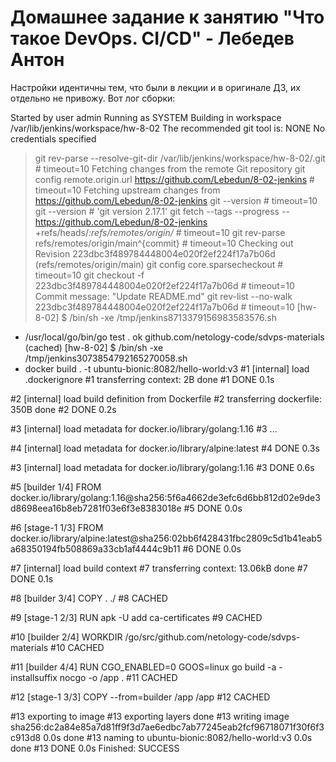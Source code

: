 # Домашнее задание к занятию "Что такое DevOps. СI/СD" - Лебедев Антон

Настройки идентичны тем, что были в лекции и в оригинале ДЗ, их отдельно не привожу. Вот лог сборки:

Started by user admin
Running as SYSTEM
Building in workspace /var/lib/jenkins/workspace/hw-8-02
The recommended git tool is: NONE
No credentials specified
 > git rev-parse --resolve-git-dir /var/lib/jenkins/workspace/hw-8-02/.git # timeout=10
Fetching changes from the remote Git repository
 > git config remote.origin.url https://github.com/Lebedun/8-02-jenkins # timeout=10
Fetching upstream changes from https://github.com/Lebedun/8-02-jenkins
 > git --version # timeout=10
 > git --version # 'git version 2.17.1'
 > git fetch --tags --progress -- https://github.com/Lebedun/8-02-jenkins +refs/heads/*:refs/remotes/origin/* # timeout=10
 > git rev-parse refs/remotes/origin/main^{commit} # timeout=10
Checking out Revision 223dbc3f489784448004e020f2ef224f17a7b06d (refs/remotes/origin/main)
 > git config core.sparsecheckout # timeout=10
 > git checkout -f 223dbc3f489784448004e020f2ef224f17a7b06d # timeout=10
Commit message: "Update README.md"
 > git rev-list --no-walk 223dbc3f489784448004e020f2ef224f17a7b06d # timeout=10
[hw-8-02] $ /bin/sh -xe /tmp/jenkins8713379156983583576.sh
+ /usr/local/go/bin/go test .
ok  	github.com/netology-code/sdvps-materials	(cached)
[hw-8-02] $ /bin/sh -xe /tmp/jenkins3073854792165270058.sh
+ docker build . -t ubuntu-bionic:8082/hello-world:v3
#1 [internal] load .dockerignore
#1 transferring context: 2B done
#1 DONE 0.1s

#2 [internal] load build definition from Dockerfile
#2 transferring dockerfile: 350B done
#2 DONE 0.2s

#3 [internal] load metadata for docker.io/library/golang:1.16
#3 ...

#4 [internal] load metadata for docker.io/library/alpine:latest
#4 DONE 0.3s

#3 [internal] load metadata for docker.io/library/golang:1.16
#3 DONE 0.6s

#5 [builder 1/4] FROM docker.io/library/golang:1.16@sha256:5f6a4662de3efc6d6bb812d02e9de3d8698eea16b8eb7281f03e6f3e8383018e
#5 DONE 0.0s

#6 [stage-1 1/3] FROM docker.io/library/alpine:latest@sha256:02bb6f428431fbc2809c5d1b41eab5a68350194fb508869a33cb1af4444c9b11
#6 DONE 0.0s

#7 [internal] load build context
#7 transferring context: 13.06kB done
#7 DONE 0.1s

#8 [builder 3/4] COPY . ./
#8 CACHED

#9 [stage-1 2/3] RUN apk -U add ca-certificates
#9 CACHED

#10 [builder 2/4] WORKDIR /go/src/github.com/netology-code/sdvps-materials
#10 CACHED

#11 [builder 4/4] RUN CGO_ENABLED=0 GOOS=linux go build -a -installsuffix nocgo -o /app .
#11 CACHED

#12 [stage-1 3/3] COPY --from=builder /app /app
#12 CACHED

#13 exporting to image
#13 exporting layers done
#13 writing image sha256:dc2a84e85a7d81ff9f3d7ae6edbc7ab77245eab2fcf96718071f30f6f3c913d8 0.0s done
#13 naming to ubuntu-bionic:8082/hello-world:v3 0.0s done
#13 DONE 0.0s
Finished: SUCCESS
